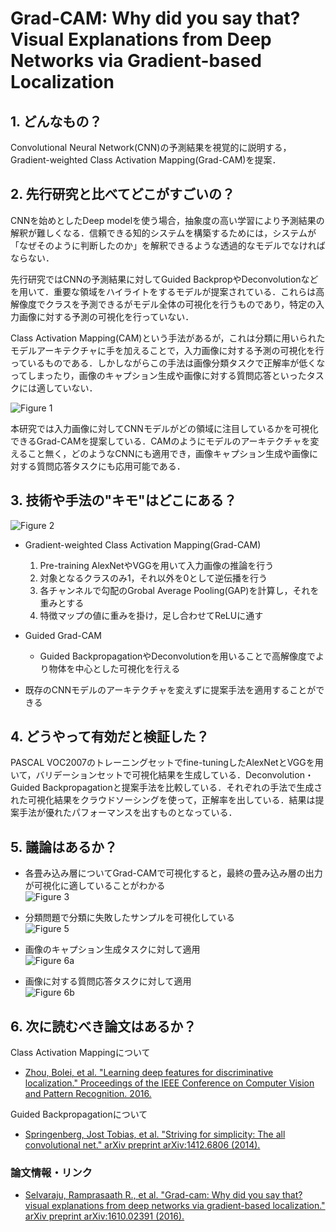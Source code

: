 # Grad-CAM: Why did you say that? Visual Explanations from Deep Networks via Gradient-based Localization

## 1. どんなもの？

Convolutional Neural Network(CNN)の予測結果を視覚的に説明する，Gradient-weighted Class Activation Mapping(Grad-CAM)を提案．

## 2. 先行研究と比べてどこがすごいの？

CNNを始めとしたDeep modelを使う場合，抽象度の高い学習により予測結果の解釈が難しくなる．信頼できる知的システムを構築するためには，システムが「なぜそのように判断したのか」を解釈できるような透過的なモデルでなければならない．

先行研究ではCNNの予測結果に対してGuided BackpropやDeconvolutionなどを用いて．重要な領域をハイライトをするモデルが提案されている．これらは高解像度でクラスを予測できるがモデル全体の可視化を行うものであり，特定の入力画像に対する予測の可視化を行っていない．

Class Activation Mapping(CAM)という手法があるが，これは分類に用いられたモデルアーキテクチャに手を加えることで，入力画像に対する予測の可視化を行っているものである．しかしながらこの手法は画像分類タスクで正解率が低くなってしまったり，画像のキャプション生成や画像に対する質問応答といったタスクには適していない．

![Figure 1](https://raw.githubusercontent.com/shunk031/paper-survey/master/images/Grad-CAM_Why_did_you_say_that/figure1.png)

本研究では入力画像に対してCNNモデルがどの領域に注目しているかを可視化できるGrad-CAMを提案している．CAMのようにモデルのアーキテクチャを変えること無く，どのようなCNNにも適用でき，画像キャプション生成や画像に対する質問応答タスクにも応用可能である．

## 3. 技術や手法の"キモ"はどこにある？

![Figure 2](https://raw.githubusercontent.com/shunk031/paper-survey/master/images/Grad-CAM_Why_did_you_say_that/figure2.png)

* Gradient-weighted Class Activation Mapping(Grad-CAM)
  1. Pre-training AlexNetやVGGを用いて入力画像の推論を行う
  2. 対象となるクラスのみ1，それ以外を0として逆伝播を行う
  3. 各チャンネルで勾配のGrobal Average Pooling(GAP)を計算し，それを重みとする
  4. 特徴マップの値に重みを掛け，足し合わせてReLUに通す

* Guided Grad-CAM
  * Guided BackpropagationやDeconvolutionを用いることで高解像度でより物体を中心とした可視化を行える

* 既存のCNNモデルのアーキテクチャを変えずに提案手法を適用することができる

## 4. どうやって有効だと検証した？

PASCAL VOC2007のトレーニングセットでfine-tuningしたAlexNetとVGGを用いて，バリデーションセットで可視化結果を生成している．Deconvolution・Guided Backpropagationと提案手法を比較している．それぞれの手法で生成された可視化結果をクラウドソーシングを使って，正解率を出している．結果は提案手法が優れたパフォーマンスを出すものとなっている．

## 5. 議論はあるか？

* 各畳み込み層についてGrad-CAMで可視化すると，最終の畳み込み層の出力が可視化に適していることがわかる  
  ![Figure 3](https://raw.githubusercontent.com/shunk031/paper-survey/master/images/Grad-CAM_Why_did_you_say_that/figure3.png)

* 分類問題で分類に失敗したサンプルを可視化している  
  ![Figure 5](https://raw.githubusercontent.com/shunk031/paper-survey/master/images/Grad-CAM_Why_did_you_say_that/figure5.png)

* 画像のキャプション生成タスクに対して適用  
  ![Figure 6a](https://raw.githubusercontent.com/shunk031/paper-survey/master/images/Grad-CAM_Why_did_you_say_that/figure6_a.png)

* 画像に対する質問応答タスクに対して適用  
  ![Figure 6b](https://raw.githubusercontent.com/shunk031/paper-survey/master/images/Grad-CAM_Why_did_you_say_that/figure6_b.png)

## 6. 次に読むべき論文はあるか？

Class Activation Mappingについて
* [Zhou, Bolei, et al. "Learning deep features for discriminative localization." Proceedings of the IEEE Conference on Computer Vision and Pattern Recognition. 2016.](http://www.cv-foundation.org/openaccess/content_cvpr_2016/html/Zhou_Learning_Deep_Features_CVPR_2016_paper.html)

Guided Backpropagationについて
* [Springenberg, Jost Tobias, et al. "Striving for simplicity: The all convolutional net." arXiv preprint arXiv:1412.6806 (2014).](https://arxiv.org/abs/1412.6806)

### 論文情報・リンク

* [Selvaraju, Ramprasaath R., et al. "Grad-cam: Why did you say that? visual explanations from deep networks via gradient-based localization." arXiv preprint arXiv:1610.02391 (2016).](https://arxiv.org/abs/1610.02391)
